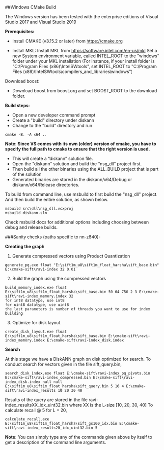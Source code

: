 ##Windows CMake Build

The Windows version has been tested with the enterprise editions of Visual Studio 2017 and Visual Studio 2019

**Prerequisites:**

- Install CMAKE (v3.15.2 or later) from https://cmake.org

- Install MKL:
        Install MKL from https://software.intel.com/en-us/mkl
	    Set a new System environment variable, called INTEL_ROOT to the "windows" folder under your MKL installation
	    (For instance, if your install folder is "C:\Program Files (x86)\IntelSWtools", set INTEL_ROOT to "C:\Program Files (x86)\IntelSWtools\compilers_and_libraries\windows")

Download boost:
-   Download boost from boost.org and set BOOST_ROOT to the download folder.

**Build steps:**
-	Open a new developer command prompt
-	Create a "build" directory under diskann
-	Change to the "build" directory and run  
```
cmake -B. -A x64 ..
```
**Note: Since VS comes with its own (older) version of cmake, you have to specify the full path to cmake to ensure that the right version is used.**
-	This will create a “diskann” solution file.
-	Open the "diskann" solution and build the “nsg_dll” project first. 
- 	Then build all the other binaries using the ALL_BUILD project that is part of the solution
- 	Generated binaries are stored in the diskann/x64/Debug or diskann/x64/Release directories.

To build from command line, use msbuild to first build the "nsg_dll" project. And then build the entire solution, as shown below.
```
msbuild src\dll\nsg_dll.vcxproj
msbuild diskann.sln
```
Check msbuild docs for additional options including choosing between debug and release builds.

###Sanity checks (paths specific to nn-z840): 

**Creating the graph**

1. Generate compressed vectors using Product Quantization
```
generate_pq.exe float "E:\sift1m_u8\sift1m_float_harsha\sift_base.bin" E:\cmake-sift\ravi-index 32 0.01
```

2. Build the graph using the compressed vectors
```
build_memory_index.exe float E:\sift1m_u8\sift1m_float_harsha\sift_base.bin 50 64 750 2 3 E:\cmake-sift\ravi-index_memory.index 32
for int8 datatype, use int8
for uint8 datatype, use uint8
the last parameters is number of threads you want to use for index building
```

3. Optimize for disk layout
```
create_disk_layout.exe float E:\sift1m_u8\sift1m_float_harsha\sift_base.bin E:\cmake-sift\ravi-index_memory.index E:\cmake-sift\ravi-index_disk.index
```

**Search**

At this stage we have a DiskANN graph on disk optimized for search. To conduct search for vectors given in the file sift_query.bin, 
```
search_disk_index.exe float E:\cmake-sift\ravi-index_pq_pivots.bin E:\cmake-sift\ravi-index_compressed.bin E:\cmake-sift\ravi-index_disk.index null null E:\sift1m_u8\sift1m_float_harsha\sift_query.bin 5 16 4 E:\cmake-sift\ravi-index_results 10 20 30 40
```
Results of the query are stored in the file ravi-index_resultsXX_idx_uint32.bin where XX is the L-size [10, 20, 30, 40]
To calculate recall @ 5 for L = 20, 
```
calculate_recall.exe E:\sift1m_u8\sift1m_float_harsha\sift_gs100_idx.bin E:\cmake-sift\ravi-index_results20_idx_uint32.bin 5
```

**Note:** You can simply type any of the commands given above by itself to get a description of the command line arguments.


